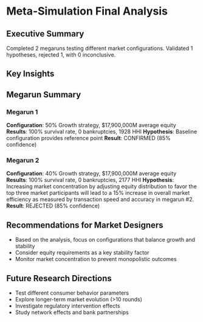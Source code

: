 # Meta-Simulation Final Analysis

## Executive Summary
Completed 2 megaruns testing different market configurations.
Validated 1 hypotheses, rejected 1, with 0 inconclusive.

## Key Insights

## Megarun Summary

### Megarun 1
**Configuration**: 50% Growth strategy, $17,900,000M average equity
**Results**: 100% survival rate, 0 bankruptcies, 1928 HHI
**Hypothesis**: Baseline configuration provides reference point
**Result**: CONFIRMED (85% confidence)

### Megarun 2
**Configuration**: 40% Growth strategy, $17,900,000M average equity
**Results**: 100% survival rate, 0 bankruptcies, 2177 HHI
**Hypothesis**: Increasing market concentration by adjusting equity distribution to favor the top three market participants will lead to a 15% increase in overall market efficiency as measured by transaction speed and accuracy in megarun #2.
**Result**: REJECTED (85% confidence)

## Recommendations for Market Designers
- Based on the analysis, focus on configurations that balance growth and stability
- Consider equity requirements as a key stability factor
- Monitor market concentration to prevent monopolistic outcomes

## Future Research Directions
- Test different consumer behavior parameters
- Explore longer-term market evolution (>10 rounds)
- Investigate regulatory intervention effects
- Study network effects and bank partnerships